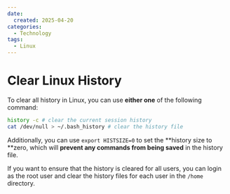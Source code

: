 ```yaml
---
date:
  created: 2025-04-20
categories:
  - Technology
tags:
  - Linux
---
```


# Clear Linux History

To clear all history in Linux, you can use **either one** of the following command:

<!-- more -->

```bash
history -c # clear the current session history
cat /dev/null > ~/.bash_history # clear the history file
```

Additionally, you can use `export HISTSIZE=0` to set the **history size to **zero, which will **prevent any commands from being saved** in the history file.

If you want to ensure that the history is cleared for all users, you can login as the root user and clear the history files for each user in the `/home` directory.
